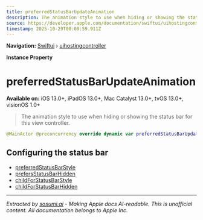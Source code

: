 ```yaml
---
title: preferredStatusBarUpdateAnimation
description: The animation style to use when hiding or showing the status bar for this view controller.
source: https://developer.apple.com/documentation/swiftui/uihostingcontroller/preferredstatusbarupdateanimation
timestamp: 2025-10-29T00:09:59.911Z
---
```


**Navigation:** [Swiftui](/documentation/swiftui) › [uihostingcontroller](/documentation/swiftui/uihostingcontroller)

**Instance Property**

# preferredStatusBarUpdateAnimation

**Available on:** iOS 13.0+, iPadOS 13.0+, Mac Catalyst 13.0+, tvOS 13.0+, visionOS 1.0+

> The animation style to use when hiding or showing the status bar for this view controller.

```swift
@MainActor @preconcurrency override dynamic var preferredStatusBarUpdateAnimation: UIStatusBarAnimation { get }
```

## Configuring the status bar

- [preferredStatusBarStyle](/documentation/swiftui/uihostingcontroller/preferredstatusbarstyle)
- [prefersStatusBarHidden](/documentation/swiftui/uihostingcontroller/prefersstatusbarhidden)
- [childForStatusBarStyle](/documentation/swiftui/uihostingcontroller/childforstatusbarstyle)
- [childForStatusBarHidden](/documentation/swiftui/uihostingcontroller/childforstatusbarhidden)

---

*Extracted by [sosumi.ai](https://sosumi.ai) - Making Apple docs AI-readable.*
*This is unofficial content. All documentation belongs to Apple Inc.*
